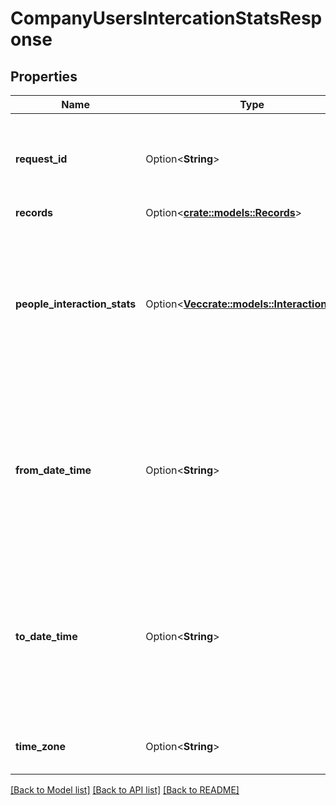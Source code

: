 # CompanyUsersIntercationStatsResponse

## Properties

Name | Type | Description | Notes
------------ | ------------- | ------------- | -------------
**request_id** | Option<**String**> | A Gong request reference Id, generated for this request. Can be used for troubleshooting purposes. | [optional]
**records** | Option<[**crate::models::Records**](Records.md)> |  | [optional]
**people_interaction_stats** | Option<[**Vec<crate::models::InteractionStats>**](InteractionStats.md)> | A list of interaction statistics. Applicable values: 'Longest Monologue', 'Longest Customer Story', 'Interactivity', 'Patience', 'Question Rate'. | [optional]
**from_date_time** | Option<**String**> | The date and time in the ISO-8601 format (e.g., '2018-02-18T02:30:00-07:00' or '2018-02-18T08:00:00Z', where Z stands for UTC), when the list of results starts. | [optional]
**to_date_time** | Option<**String**> | The date and time in the ISO-8601 format (e.g., '2018-02-18T02:30:00-07:00' or '2018-02-18T08:00:00Z', where Z stands for UTC), when the list of results ends. | [optional]
**time_zone** | Option<**String**> | The company's defined timezone in Gong. | [optional]

[[Back to Model list]](../README.md#documentation-for-models) [[Back to API list]](../README.md#documentation-for-api-endpoints) [[Back to README]](../README.md)


